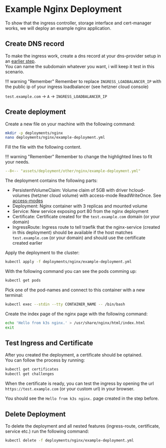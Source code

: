 # Example Nginx Deployment
To show that the ingress controller, storage interface and cert-manager works, we will deploy an example nginx application. 

## Create DNS record
To make the ingress work, create a dns record at your dns-provider setup in an [earlier step](../../../prerequisites/dns-provider/).  
You can name the subdomain whatever you want, i will keep it test in this scenario. 

!!! warning "Remember"
    Remember to replace `INGRESS_LOADBALANCER_IP` with the public ip of your ingress loadbalancer (see hetzner cloud console)

`test.example.com` -> `A` -> `INGRESS_LOADBALANCER_IP`

## Create deployment
Create a new file on your machine with the following command:
```bash
mkdir -p deployments/nginx
nano deployments/nginx/example-deployment.yml
```

Fill the file with the following content. 

!!! warning "Remember"
    Remember to change the highlighted lines to fit your needs.

```yaml linenums="1" hl_lines="59 61 65 67 79 87"
--8<-- "assets/deployment/other/nginx/example-deployment.yml"
```

The deployment contains the following parts:

  * PersistentVolumeClaim: Volume claim of 5GB with driver hcloud-volumes (hetzner cloud volume) with access-mode ReadWriteOnce. See [access-modes](https://kubernetes.io/docs/concepts/storage/persistent-volumes/#access-modes)
  * Deployment: Nginx container with 3 replicas and mounted volume
  * Service: New service exposing port 80 from the nginx deployment
  * Certificate: Certificate created for the `test.example.com` domain (or your domain)
  * IngressRoute: Ingress route to tell traefik that the nginx-service (created in this deployment) should be available if the host matches `test.example.com` (or your domain) and should use the certificate created earlier

Apply the deployment to the cluster:
```bash
kubectl apply -f deployments/nginx/example-deployment.yml
```

With the following command you can see the pods comming up:
```bash
kubectl get pods
```

Pick one of the pod-names and connect to this container with a new terminal:

```bash
kubectl exec --stdin --tty CONTAINER_NAME -- /bin/bash
```

Create the index page of the nginx page with the following command:
```bash
echo 'Hello from k3s nginx.' > /usr/share/nginx/html/index.html
exit
```

## Test Ingress and Certificate
After you created the deployment, a certificate should be optained.  
You can follow the process by running:
```bash
kubectl get certificates
kubectl get challenges
```

When the certificate is ready, you can test the ingress by opening the url `https://test.example.com` (or your custom url) in your browser.

You should see the `Hello from k3s nginx.` page created in the step before. 

## Delete Deployment
To delete the deployment and all nested features (ingress-route, certificate, service etc.) run the following command:
```bash
kubectl delete -f deployments/nginx/example-deployment.yml
```